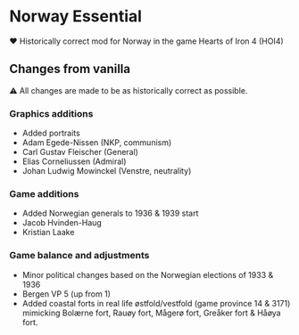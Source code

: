 
# Norway Essential

:heart: Historically correct mod for Norway in the game Hearts of Iron 4 (HOI4)


## Changes from vanilla

:warning: All changes are made to be as historically correct as possible.

### Graphics additions
 - Added portraits
  - Adam Egede-Nissen (NKP, communism)
  - Carl Gustav Fleischer (General)
  - Elias Corneliussen (Admiral)
  - Johan Ludwig Mowinckel (Venstre, neutrality)


### Game additions

 - Added Norwegian generals to 1936 & 1939 start
  - Jacob Hvinden-Haug
  - Kristian Laake


### Game balance and adjustments

 - Minor political changes based on the Norwegian elections of 1933 & 1936
 - Bergen VP 5 (up from 1)
 - Added coastal forts in real life østfold/vestfold (game province 14 & 3171) mimicking Bolærne fort, Rauøy fort, Mågerø fort, Greåker fort & Håøya fort.

